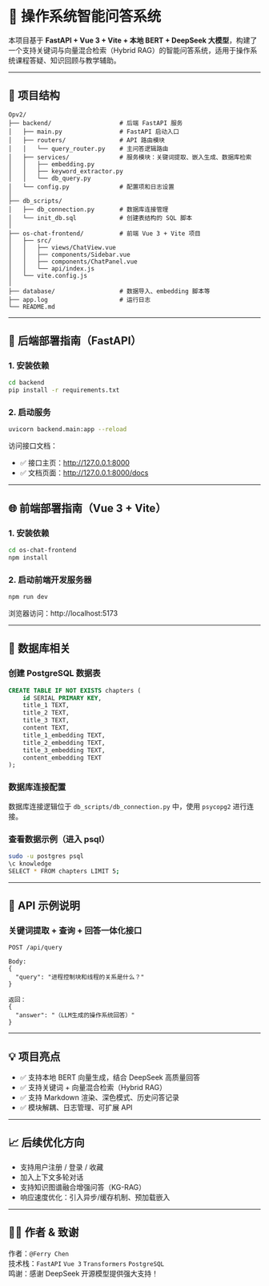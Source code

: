 # 🧠 操作系统智能问答系统

本项目基于 **FastAPI + Vue 3 + Vite + 本地 BERT + DeepSeek 大模型**，构建了一个支持关键词与向量混合检索（Hybrid RAG）的智能问答系统，适用于操作系统课程答疑、知识回顾与教学辅助。

---

## 📁 项目结构

```
Opv2/
├── backend/                   # 后端 FastAPI 服务
│   ├── main.py                # FastAPI 启动入口
│   ├── routers/               # API 路由模块
│   │   └── query_router.py    # 主问答逻辑路由
│   ├── services/              # 服务模块：关键词提取、嵌入生成、数据库检索
│   │   ├── embedding.py
│   │   ├── keyword_extractor.py
│   │   └── db_query.py
│   └── config.py              # 配置项和日志设置
│
├── db_scripts/
│   ├── db_connection.py       # 数据库连接管理
│   └── init_db.sql            # 创建表结构的 SQL 脚本
│
├── os-chat-frontend/          # 前端 Vue 3 + Vite 项目
│   ├── src/
│   │   ├── views/ChatView.vue
│   │   ├── components/Sidebar.vue
│   │   ├── components/ChatPanel.vue
│   │   └── api/index.js
│   └── vite.config.js
│
├── database/                  # 数据导入、embedding 脚本等
├── app.log                    # 运行日志
└── README.md
```

---

## 🚀 后端部署指南（FastAPI）

### 1. 安装依赖

```bash
cd backend
pip install -r requirements.txt
```

### 2. 启动服务

```bash
uvicorn backend.main:app --reload
```

访问接口文档：

- ✅ 接口主页：http://127.0.0.1:8000
- ✅ 文档页面：http://127.0.0.1:8000/docs

---

## 🌐 前端部署指南（Vue 3 + Vite）

### 1. 安装依赖

```bash
cd os-chat-frontend
npm install
```

### 2. 启动前端开发服务器

```bash
npm run dev
```

浏览器访问：http://localhost:5173

---

## 🧮 数据库相关

### 创建 PostgreSQL 数据表

```sql
CREATE TABLE IF NOT EXISTS chapters (
    id SERIAL PRIMARY KEY,
    title_1 TEXT,
    title_2 TEXT,
    title_3 TEXT,
    content TEXT,
    title_1_embedding TEXT,
    title_2_embedding TEXT,
    title_3_embedding TEXT,
    content_embedding TEXT
);
```

### 数据库连接配置

数据库连接逻辑位于 `db_scripts/db_connection.py` 中，使用 `psycopg2` 进行连接。

### 查看数据示例（进入 psql）

```bash
sudo -u postgres psql
\c knowledge
SELECT * FROM chapters LIMIT 5;
```

---

## 🔑 API 示例说明

### 关键词提取 + 查询 + 回答一体化接口

```http
POST /api/query

Body:
{
  "query": "进程控制块和线程的关系是什么？"
}

返回：
{
  "answer": "（LLM生成的操作系统回答）"
}
```

---

## 💡 项目亮点

- ✅ 支持本地 BERT 向量生成，结合 DeepSeek 高质量回答
- ✅ 支持关键词 + 向量混合检索（Hybrid RAG）
- ✅ 支持 Markdown 渲染、深色模式、历史问答记录
- ✅ 模块解耦、日志管理、可扩展 API

---

## 📈 后续优化方向

- 支持用户注册 / 登录 / 收藏
- 加入上下文多轮对话
- 支持知识图谱融合增强问答（KG-RAG）
- 响应速度优化：引入异步/缓存机制、预加载嵌入

---

## 🧑‍💻 作者 & 致谢

作者：`@Ferry Chen`  
技术栈：`FastAPI` `Vue 3` `Transformers` `PostgreSQL`  
鸣谢：感谢 DeepSeek 开源模型提供强大支持！